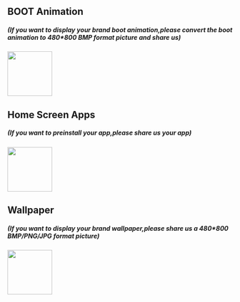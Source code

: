 ## BOOT Animation
##### (If you want to display your brand boot animation,please convert the boot animation to 480*800 BMP format picture and share us)
<img src="https://gitlab.com/dspread/android/-/blob/master/.gitlab/issue_templates/image/bootAnimation.png" width = "100">

## Home Screen Apps
##### (If you want to preinstall your app,please share us your app)
<img src="https://gitlab.com/dspread/android/-/blob/master/.gitlab/issue_templates/image/homeScreenApps.jpg" width = "100">

## Wallpaper
##### (If you want to display your brand wallpaper,please share us a 480*800 BMP/PNG/JPG format picture)
<img src="https://gitlab.com/dspread/android/-/blob/master/.gitlab/issue_templates/image/wallpaper.png" width = "100">
